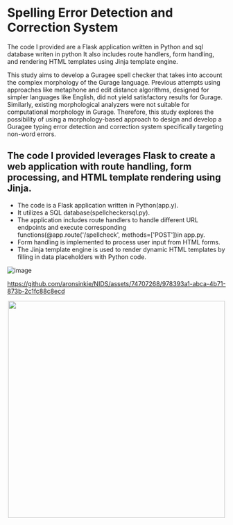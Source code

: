 # Spelling Error Detection and Correction System 
The code I provided are a Flask application written in Python and sql database writen in python It also includes route handlers, form handling, and rendering HTML templates using Jinja template engine. 

This study aims to develop a Guragee spell checker that takes into account the complex morphology of the Gurage language. Previous attempts using approaches like metaphone and edit distance algorithms, designed for simpler languages like English, did not yield satisfactory results for Gurage. Similarly, existing morphological analyzers were not suitable for computational morphology in Gurage. Therefore, this study explores the possibility of using a morphology-based approach to design and develop a Guragee typing error detection and correction system specifically targeting non-word errors.

## The code I provided leverages Flask to create a web application with route handling, form processing, and HTML template rendering using Jinja.
- The code is a Flask application written in Python(app.y).
- It utilizes a SQL database(spellcheckersql.py).
- The application includes route handlers to handle different URL endpoints and execute corresponding functions(@app.route('/spellcheck', methods=['POST'])in app.py.
- Form handling is implemented to process user input from HTML forms.
- The Jinja template engine is used to render dynamic HTML templates by filling in data placeholders with Python code.

![image](https://github.com/aronsinkie/NIDS/assets/74707268/1365abb1-e975-4979-9434-ec23c2bef5bb)


https://github.com/aronsinkie/NIDS/assets/74707268/978393a1-abca-4b71-873b-2c1fc88c8ecd


<p align="center">
  <img src="https://github.com/aronsinkie/NIDS/assets/74707268/3ebd9e6c-f5c5-481a-add2-8cf741b72aec" width="500">
</p>





